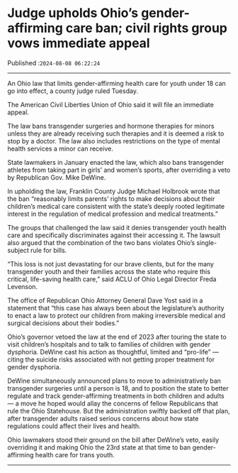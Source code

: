 # Judge upholds Ohio’s gender-affirming care ban; civil rights group vows immediate appeal

Published :`2024-08-08 06:22:24`

---

An Ohio law that limits gender-affirming health care for youth under 18 can go into effect, a county judge ruled Tuesday.

The American Civil Liberties Union of Ohio said it will file an immediate appeal.

The law bans transgender surgeries and hormone therapies for minors unless they are already receiving such therapies and it is deemed a risk to stop by a doctor. The law also includes restrictions on the type of mental health services a minor can receive.

State lawmakers in January enacted the law, which also bans transgender athletes from taking part in girls’ and women’s sports, after overriding a veto by Republican Gov. Mike DeWine.

In upholding the law, Franklin County Judge Michael Holbrook wrote that the ban “reasonably limits parents’ rights to make decisions about their children’s medical care consistent with the state’s deeply rooted legitimate interest in the regulation of medical profession and medical treatments.”

The groups that challenged the law said it denies transgender youth health care and specifically discriminates against their accessing it. The lawsuit also argued that the combination of the two bans violates Ohio’s single-subject rule for bills.

“This loss is not just devastating for our brave clients, but for the many transgender youth and their families across the state who require this critical, life-saving health care,” said ACLU of Ohio Legal Director Freda Levenson.

The office of Republican Ohio Attorney General Dave Yost said in a statement that “this case has always been about the legislature’s authority to enact a law to protect our children from making irreversible medical and surgical decisions about their bodies.”

Ohio’s governor vetoed the law at the end of 2023 after touring the state to visit children’s hospitals and to talk to families of children with gender dysphoria. DeWine cast his action as thoughtful, limited and “pro-life” — citing the suicide risks associated with not getting proper treatment for gender dysphoria.

DeWine simultaneously announced plans to move to administratively ban transgender surgeries until a person is 18, and to position the state to better regulate and track gender-affirming treatments in both children and adults — a move he hoped would allay the concerns of fellow Republicans that rule the Ohio Statehouse. But the administration swiftly backed off that plan, after transgender adults raised serious concerns about how state regulations could affect their lives and health.

Ohio lawmakers stood their ground on the bill after DeWine’s veto, easily overriding it and making Ohio the 23rd state at that time to ban gender-affirming health care for trans youth.

---

